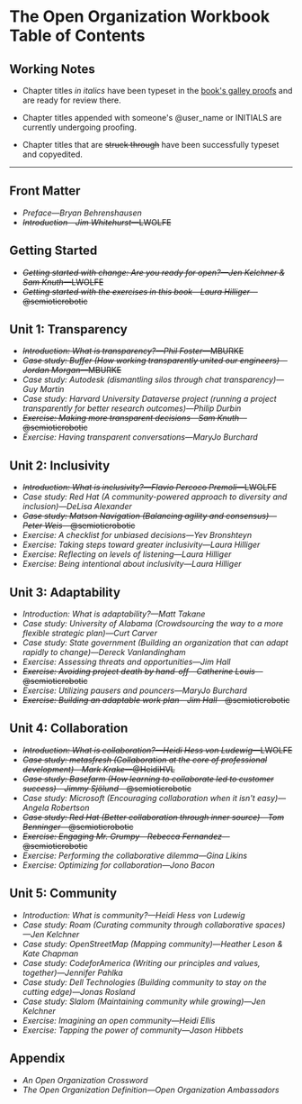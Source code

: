 # The Open Organization Workbook Table of Contents

## Working Notes

- Chapter titles _in italics_ have been typeset in the [book's galley proofs](https://github.com/open-organization-ambassadors/open-org-workbook/blob/master/open_org_workbook_galleys.pdf) and are ready for review there.

- Chapter titles appended with someone's @user_name or INITIALS are currently undergoing proofing.

- Chapter titles that are ~~struck through~~ have been successfully typeset and copyedited.

----------

## Front Matter

- _Preface—Bryan Behrenshausen_
- ~~_Introduction—Jim Whitehurst_—LWOLFE~~

## Getting Started

- ~~_Getting started with change: Are you ready for open?—Jen Kelchner & Sam Knuth_—LWOLFE~~
- ~~_Getting started with the exercises in this book—Laura Hilliger_—@semioticrobotic~~

## Unit 1: Transparency

- ~~_Introduction: What is transparency?—Phil Foster_—MBURKE~~
- ~~_Case study: Buffer (How working transparently united our engineers)—Jordan Morgan_—MBURKE~~
- _Case study: Autodesk (dismantling silos through chat transparency)—Guy Martin_
- _Case study: Harvard University Dataverse project (running a project transparently for better research outcomes)—Philip Durbin_
- ~~_Exercise: Making more transparent decisions—Sam Knuth_—@semioticrobotic~~
- _Exercise: Having transparent conversations—MaryJo Burchard_

## Unit 2: Inclusivity

- ~~_Introduction: What is inclusivity?—Flavio Percoco Premoli_—LWOLFE~~
- _Case study: Red Hat (A community-powered approach to diversity and inclusion)—DeLisa Alexander_
- ~~_Case study: Matson Navigation (Balancing agility and consensus)—Peter Weis_—@semioticrobotic~~
- _Exercise: A checklist for unbiased decisions—Yev Bronshteyn_
- _Exercise: Taking steps toward greater inclusivity—Laura Hilliger_
- _Exercise: Reflecting on levels of listening—Laura Hilliger_
- _Exercise: Being intentional about inclusivity—Laura Hilliger_

## Unit 3: Adaptability

- _Introduction: What is adaptability?—Matt Takane_
- _Case study: University of Alabama (Crowdsourcing the way to a more flexible strategic plan)—Curt Carver_
- _Case study: State government (Building an organization that can adapt rapidly to change)—Dereck Vanlandingham_
- _Exercise: Assessing threats and opportunities—Jim Hall_
- ~~_Exercise: Avoiding project death by hand-off—Catherine Louis_—@semioticrobotic~~
- _Exercise: Utilizing pausers and pouncers—MaryJo Burchard_
- ~~_Exercise: Building an adaptable work plan—Jim Hall_—@semioticrobotic~~

## Unit 4: Collaboration

- ~~_Introduction: What is collaboration?—Heidi Hess von Ludewig_—LWOLFE~~
- ~~_Case study: metasfresh (Collaboration at the core of professional development)—Mark Krake_—@HeidiHVL~~
- ~~_Case study: Basefarm (How learning to collaborate led to customer success)—Jimmy Sjölund_—@semioticrobotic~~
- _Case study: Microsoft (Encouraging collaboration when it isn't easy)—Angela Robertson_
- ~~_Case study: Red Hat (Better collaboration through inner source)—Tom Benninger_—@semioticrobotic~~
- ~~_Exercise: Engaging Mr. Grumpy—Rebecca Fernandez_—@semioticrobotic~~
- _Exercise: Performing the collaborative dilemma—Gina Likins_
- _Exercise: Optimizing for collaboration—Jono Bacon_

## Unit 5: Community

- _Introduction: What is community?—Heidi Hess von Ludewig_
- _Case study: Roam (Curating community through collaborative spaces)—Jen Kelchner_
- _Case study: OpenStreetMap (Mapping community)—Heather Leson & Kate Chapman_
- _Case study: CodeforAmerica (Writing our principles and values, together)—Jennifer Pahlka_
- _Case study: Dell Technologies (Building community to stay on the cutting edge)—Jonas Rosland_
- _Case study: Slalom (Maintaining community while growing)—Jen Kelchner_
- _Exercise: Imagining an open community—Heidi Ellis_
- _Exercise: Tapping the power of community—Jason Hibbets_

## Appendix

- _An Open Organization Crossword_
- _The Open Organization Definition—Open Organization Ambassadors_
